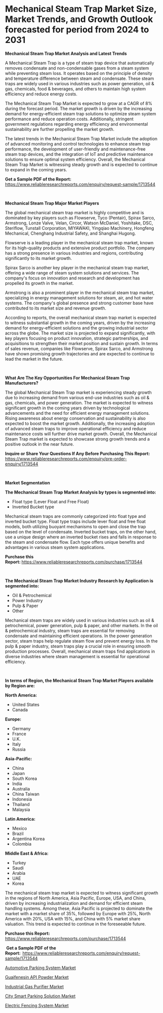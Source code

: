 <p><h1>Mechanical Steam Trap Market Size, Market Trends, and Growth Outlook forecasted for period from 2024 to 2031</h1></p><p><strong>Mechanical Steam Trap Market Analysis and Latest Trends</strong></p>
<p><p>A Mechanical Steam Trap is a type of steam trap device that automatically removes condensate and non-condensable gases from a steam system while preventing steam loss. It operates based on the principle of density and temperature difference between steam and condensate. These steam traps are widely used in various industries such as power generation, oil & gas, chemicals, food & beverages, and others to maintain high system efficiency and reduce energy costs.</p><p>The Mechanical Steam Trap Market is expected to grow at a CAGR of 8% during the forecast period. The market growth is driven by the increasing demand for energy-efficient steam trap solutions to optimize steam system performance and reduce operation costs. Additionally, stringent government regulations regarding energy efficiency and environmental sustainability are further propelling the market growth.</p><p>The latest trends in the Mechanical Steam Trap Market include the adoption of advanced monitoring and control technologies to enhance steam trap performance, the development of user-friendly and maintenance-free steam trap devices, and the integration of IoT and predictive maintenance solutions to ensure optimal system efficiency. Overall, the Mechanical Steam Trap Market is witnessing steady growth and is expected to continue to expand in the coming years.</p></p>
<p><strong>Get a Sample PDF of the Report:&nbsp;</strong> <a href="https://www.reliableresearchreports.com/enquiry/request-sample/1713544">https://www.reliableresearchreports.com/enquiry/request-sample/1713544</a></p>
<p>&nbsp;</p>
<p><strong>Mechanical Steam Trap Major Market Players</strong></p>
<p><p>The global mechanical steam trap market is highly competitive and is dominated by key players such as Flowserve, Tyco (Pentair), Spirax Sarco, Armstrong, Lonze Valve, Velan, Circor, Watson McDaniel, Yoshitake, DSC, Steriflow, Tunstall Corporation, MIYAWAKI, Yingqiao Machinery, Hongfeng Mechanical, Chenghang Industrial Safety, and Shanghai Hugong.</p><p>Flowserve is a leading player in the mechanical steam trap market, known for its high-quality products and extensive product portfolio. The company has a strong presence in various industries and regions, contributing significantly to its market growth.</p><p>Spirax Sarco is another key player in the mechanical steam trap market, offering a wide range of steam system solutions and services. The company's focus on innovation and research and development has propelled its growth in the market.</p><p>Armstrong is also a prominent player in the mechanical steam trap market, specializing in energy management solutions for steam, air, and hot water systems. The company's global presence and strong customer base have contributed to its market size and revenue growth.</p><p>According to reports, the overall mechanical steam trap market is expected to witness substantial growth in the coming years, driven by the increasing demand for energy-efficient solutions and the growing industrial sector across the globe. The market size is projected to expand significantly, with key players focusing on product innovation, strategic partnerships, and acquisitions to strengthen their market position and sustain growth. In terms of sales revenue, companies like Flowserve, Spirax Sarco, and Armstrong have shown promising growth trajectories and are expected to continue to lead the market in the future.</p></p>
<p>&nbsp;</p>
<p><strong>What Are The Key Opportunities For Mechanical Steam Trap Manufacturers?</strong></p>
<p><p>The global Mechanical Steam Trap market is experiencing steady growth due to increasing demand from various end-use industries such as oil & gas, chemicals, and power generation. The market is expected to witness significant growth in the coming years driven by technological advancements and the need for efficient energy management solutions. Rising awareness about energy conservation and sustainability is also expected to boost the market growth. Additionally, the increasing adoption of advanced steam traps to improve operational efficiency and reduce maintenance costs will further drive market growth. Overall, the Mechanical Steam Trap market is expected to showcase strong growth trends and a positive outlook in the near future.</p></p>
<p><strong>Inquire or Share Your Questions If Any Before Purchasing This Report:</strong> <a href="https://www.reliableresearchreports.com/enquiry/pre-order-enquiry/1713544">https://www.reliableresearchreports.com/enquiry/pre-order-enquiry/1713544</a></p>
<p>&nbsp;</p>
<p><strong>Market Segmentation</strong></p>
<p><strong>The Mechanical Steam Trap Market Analysis by types is segmented into:</strong></p>
<p><ul><li>Float type (Lever Float and Free Float)</li><li>Inverted Bucket type</li></ul></p>
<p><p>Mechanical steam traps are commonly categorized into float type and inverted bucket type. Float type traps include lever float and free float models, both utilizing buoyant mechanisms to open and close the trap based on the level of condensate. Inverted bucket traps, on the other hand, use a unique design where an inverted bucket rises and falls in response to the steam and condensate flow. Each type offers unique benefits and advantages in various steam system applications.</p></p>
<p><strong>Purchase this Report:&nbsp;</strong><a href="https://www.reliableresearchreports.com/purchase/1713544">https://www.reliableresearchreports.com/purchase/1713544</a></p>
<p>&nbsp;</p>
<p><strong>The Mechanical Steam Trap Market Industry Research by Application is segmented into:</strong></p>
<p><ul><li>Oil & Petrochemical</li><li>Power Industry</li><li>Pulp & Paper</li><li>Other</li></ul></p>
<p><p>Mechanical steam traps are widely used in various industries such as oil & petrochemical, power generation, pulp & paper, and other markets. In the oil & petrochemical industry, steam traps are essential for removing condensate and maintaining efficient operations. In the power generation sector, steam traps help regulate steam flow and prevent energy loss. In the pulp & paper industry, steam traps play a crucial role in ensuring smooth production processes. Overall, mechanical steam traps find applications in diverse industries where steam management is essential for operational efficiency.</p></p>
<p>&nbsp;</p>
<p><strong>In terms of Region, the Mechanical Steam Trap Market Players available by Region are:</strong></p>
<p>
    <p> <strong> North America: </strong>
        <ul>
            <li>United States</li>
            <li>Canada</li>
        </ul>
        </p> 
    <p> <strong> Europe: </strong>
        <ul>
            <li>Germany</li>
            <li>France</li>
            <li>U.K.</li>
            <li>Italy</li>
            <li>Russia</li>
        </ul>
        </p> 
    <p> <strong> Asia-Pacific: </strong>
        <ul>
            <li>China</li>
            <li>Japan</li>
            <li>South Korea</li>
            <li>India</li>
            <li>Australia</li>
            <li>China Taiwan</li>
            <li>Indonesia</li>
            <li>Thailand</li>
            <li>Malaysia</li>
        </ul>
        </p> 
    <p> <strong> Latin America: </strong>
        <ul>
            <li>Mexico</li>
            <li>Brazil</li>
            <li>Argentina Korea</li>
            <li>Colombia</li>
        </ul>
        </p> 
    <p> <strong> Middle East & Africa: </strong>
        <ul>
            <li>Turkey</li>
            <li>Saudi</li>
            <li>Arabia</li>
            <li>UAE</li>
            <li>Korea</li>
        </ul>
    </p>
    </p>
<p><p>The mechanical steam trap market is expected to witness significant growth in the regions of North America, Asia Pacific, Europe, USA, and China, driven by increasing industrialization and demand for efficient steam handling systems. Among these, Asia Pacific is projected to dominate the market with a market share of 35%, followed by Europe with 25%, North America with 20%, USA with 15%, and China with 5% market share valuation. This trend is expected to continue in the foreseeable future.</p></p>
<p><strong>Purchase this Report: </strong><a href="https://www.reliableresearchreports.com/purchase/1713544">https://www.reliableresearchreports.com/purchase/1713544</a></p>
<p>&nbsp;<strong>Get a Sample PDF of the Report:&nbsp;&nbsp;</strong><a href="https://www.reliableresearchreports.com/enquiry/request-sample/1713544">https://www.reliableresearchreports.com/enquiry/request-sample/1713544</a></p>
<p><strong></strong></p>
<p><p><a href="https://github.com/peachesmcdowel1/Market-Research-Report-List-1/blob/main/automotive-parking-system-market.md">Automotive Parking System Market</a></p><p><a href="https://github.com/RoccoManning/Market-Research-Report-List-3/blob/main/guaifenesin-api-powder-market.md">Guaifenesin API Powder Market</a></p><p><a href="https://github.com/gulaimolin/Market-Research-Report-List-3/blob/main/industrial-gas-purifier-market.md">Industrial Gas Purifier Market</a></p><p><a href="https://github.com/edytherolanlouisejk1miz0wig/Market-Research-Report-List-1/blob/main/city-smart-parking-solution-market.md">City Smart Parking Solution Market</a></p><p><a href="https://github.com/mauripalmi/Market-Research-Report-List-2/blob/main/electric-fencing-system-market.md">Electric Fencing System Market</a></p></p>